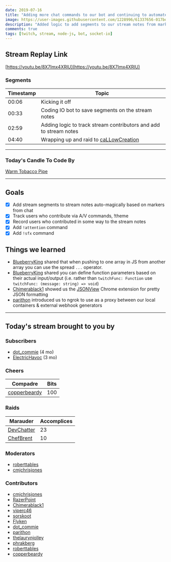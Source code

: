 ```yaml
---
date: 2019-07-16 
title: "Adding more chat commands to our bot and continuing to automate stream note generation."
image: https://user-images.githubusercontent.com/1228996/61337656-017bd280-a7fc-11e9-81da-5d61df44c7cd.png
description: "Added logic to add segments to our stream notes from markers set by users in chat.  Started recording contributors to the stream that use any A/V effects, vote for the candle or use the !theme command."
comments: true
tags: [twitch, stream, node-js, bot, socket-io]
---
```


## Stream Replay Link

[https://youtu.be/8X7Imx4XRlU](https://youtu.be/8X7Imx4XRlU)

<!--more-->

### Segments

| Timestamp | Topic                                                                       |
| ---       | ---                                                                         |
| 00:06     | Kicking it off                                                              |
| 00:33     | Coding IO bot to save segments on the stream notes                          |
| 02:59     | Adding logic to track stream contributors and add to stream notes           |
| 04:40     | Wrapping up and raid to [caLLowCreation](https://twitch.tv/callowcreation)  |

---

### Today's Candle To Code By

[Warm Tobacco Pipe](https://amzn.to/2GSsMxX)

---

## Goals

- [x] Add stream segments to stream notes auto-magically based on markers from chat
- [x] Track users who contribute via A/V commands, !theme
- [x] Record users who contributed in some way to the stream notes
- [x] Add `!attention` command
- [x] Add `!sfx` command

## Things we learned

- [BlueberryKing](https://twitch.tv/BlueberryKing) shared that when pushing to one array in JS from another array you can use the spread `...` operator.
- [BlueberryKing](https://twitch.tv/BlueberryKing) shared you can define function parameters based on their actual input/output (i.e. rather than `twitchFunc: Function` use `twitchFunc: (message: string) => void`)
- [Chimerablack1](https://twitch.tv/Chimerablack1) showed us the [JSONView](https://jsonview.com/) Chrome extension for pretty JSON formatting
- [parithon](https://twitch.tv/parithon) introduced us to ngrok to use as a proxy between our local containers & external webhook generators

---

## Today's stream brought to you by

### Subscribers

- [dot_commie](https://twitch.tv/dot_commie) (4 mo)
- [ElectricHavoc](https://twitch.tv/electrichavoc) (3 mo)

### Cheers

| Compadre                                        | Bits  |
| ---                                             | ---   |
| [copperbeardy](https://twitch.tv/copperbeardy)  | 100   |

### Raids

| Marauder                                    | Accomplices |
| ---                                         | ---         |
| [DevChatter](https://twitch.tv/devchatter)  | 23          |
| [ChefBrent](https://twitch.tv/chefbrent)    | 10          |

### Moderators

- [roberttables](https://twitch.tv/roberttables)
- [cmjchrisjones](https://twitch.tv/cmjchrisjones)

### Contributors

- [cmjchrisjones](https://twitch.tv/cmjchrisjones)
- [RazerPoint](https://twitch.tv/razerpoint)
- [Chimerablack1](https://twitch.tv/chimerablack1)
- [viperc46](https://twitch.tv/viperc46)
- [sorskoot](https://twitch.tv/sorskoot)
- [Flyken](https://twitch.tv/flyken)
- [dot_commie](https://twitch.tv/dot_commie)
- [parithon](https://twitch.tv/parithon)
- [thelaurynjolley](https://twitch.tv/thelaurynjolley)
- [phrakberg](https://twitch.tv/phrakberg)
- [roberttables](https://twitch.tv/roberttables)
- [copperbeardy](https://twitch.tv/copperbeardy)
